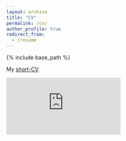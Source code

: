 ```yaml
---
layout: archive
title: "CV"
permalink: /cv/
author_profile: true
redirect_from:
  - /resume
---
```


{% include base_path %}

My <a href="https://github.com/jasonwu0731/jasonwu0731.github.io/blob/master/files/shortcv-jasonwu.pdf" target="_blank">short-CV</a>

![Alt](https://github.com/jasonwu0731/jasonwu0731.github.io/blob/master/files/shortcv-jasonwu.pdf)